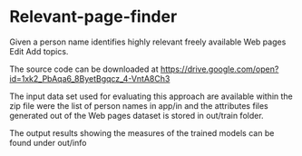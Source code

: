 # Relevant-page-finder
Given a person name identifies highly relevant freely available Web pages Edit
Add topics.

The source code can be downloaded at https://drive.google.com/open?id=1xk2_PbAqa6_8ByetBgqcz_4-VntA8Ch3

The input data set used for evaluating this approach are available within the zip file were the list of person names in app/in and the attributes files generated out of the Web pages dataset is stored in out/train folder.

The output results showing the measures of the trained models can be found under out/info

